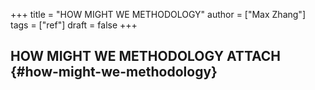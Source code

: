 +++
title = "HOW MIGHT WE METHODOLOGY"
author = ["Max Zhang"]
tags = ["ref"]
draft = false
+++

## HOW MIGHT WE METHODOLOGY <span class="tag"><span class="ATTACH">ATTACH</span></span> {#how-might-we-methodology}
